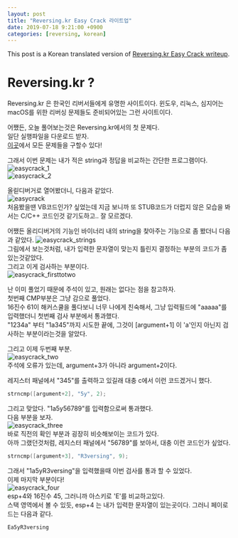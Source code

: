```yaml
---
layout: post
title: "Reversing.kr Easy Crack 라이트업"
date: 2019-07-18 9:21:00 +0900
categories: [reversing, korean]
---
```


This post is a Korean translated version of [Reversing.kr Easy Crack writeup](https://kim-yeon-gyu-exlock.github.io/reversing/2019/07/17/Reversing38.html).

# Reversing.kr ?

Reversing.kr 은 한국인 리버서들에게 유명한 사이트이다.
윈도우, 리눅스, 심지어는 macOS를 위한 리버싱 문제들도 준비되어있는 그런 사이트이다.

어쨌든, 오늘 풀어보는것은 Reversing.kr에서의 첫 문제다.  
일단 실행파일을 다운로드 받자.  
[이곳](http://reversing.kr/)에서 모든 문제들을 구할수 있다!

그래서 이번 문제는 내가 적은 string과 정답을 비교하는 간단한 프로그램이다.
![easycrack_1](https://raw.githubusercontent.com/kim-yeon-gyu-exlock/kim-yeon-gyu-exlock.github.io/master/assets/pictures/easycrack_1.png)  
![easycrack_2](https://raw.githubusercontent.com/kim-yeon-gyu-exlock/kim-yeon-gyu-exlock.github.io/master/assets/pictures/easycrack_2.png)

올릳디버거로 열어봤더니, 다음과 같았다.  
![easycrack](https://raw.githubusercontent.com/kim-yeon-gyu-exlock/kim-yeon-gyu-exlock.github.io/master/assets/pictures/easycrack.png)  
처음봤을땐 VB코드인가? 싶었는데 지금 보니까 또 STUB코드가 더럽지 않은 모습을 봐서는 C/C++ 코드인것 같기도하고.. 잘 모르겠다.

어쨌든 올리디버거의 기능인 바이너리 내의 string을 찾아주는 기능으로 좀 봤더니 다음과 같았다.
![easycrack_strings](https://raw.githubusercontent.com/kim-yeon-gyu-exlock/kim-yeon-gyu-exlock.github.io/master/assets/pictures/easycrack_strings.png)  
그림에서 보는것처럼, 내가 입력한 문자열이 맞는지 틀린지 결정하는 부분의 코드가 좀 있는것같았다.  
그리고 이게 검사하는 부분이다.  
![easycrack_firsttotwo](https://raw.githubusercontent.com/kim-yeon-gyu-exlock/kim-yeon-gyu-exlock.github.io/master/assets/pictures/easycrack_firsttotwo.png)

난 이미 풀었기 때문에 주석이 있고, 원래는 없다는 점을 참고하자.  
첫번째 CMP부분은 그냥 감으로 풀었다.  
16진수 61이 해커스쿨을 풀다보니 너무 나에게 친숙해서, 그냥 입력필드에 "aaaaa"를 입력했더니 첫번째 검사 부분에서 통과했다.  
"1234a" 부터 "1a345"까지 시도한 끝에, 그것이 [argument+1] 이 'a'인지 아닌지 검사하는 부분이라는것을 알았다.

그리고 이제 두번째 부분.  
![easycrack_two](https://raw.githubusercontent.com/kim-yeon-gyu-exlock/kim-yeon-gyu-exlock.github.io/master/assets/pictures/easycrack_two.png)  
주석에 오류가 있는데, argument+3가 아니라 argument+2이다.

레지스터 패널에서 "345"를 출력하고 있길래 대충 c에서 이런 코드겠거니 했다.

```c
strncmp([argument+2], "5y", 2);
```

그리고 맞았다. "1a5y56789"를 입력함으로써 통과했다.  
다음 부분을 보자.  
![easycrack_three](https://raw.githubusercontent.com/kim-yeon-gyu-exlock/kim-yeon-gyu-exlock.github.io/master/assets/pictures/easycrack_three.png)  
바로 직전의 확인 부분과 굉장히 비슷해보이는 코드가 있다.  
아까 그랬던것처럼, 레지스터 패널에서 "56789"를 보아서, 대충 이런 코드인가 싶었다.

```c
strncmp([argument+3], "R3versing", 9);
```

그래서 "1a5yR3versing"을 입력했을때 이번 검사를 통과 할 수 있었다.  
이제 마지막 부분이다!  
![easycrack_four](https://raw.githubusercontent.com/kim-yeon-gyu-exlock/kim-yeon-gyu-exlock.github.io/master/assets/pictures/easycrack_four.png)  
esp+4와 16진수 45, 그러니까 아스키로 'E'를 비교하고있다.  
스택 영역에서 볼 수 있듯, esp+4 는 내가 입력한 문자열이 있는곳이다. 그러니 페이로드는 다음과 같다.

```
Ea5yR3versing
```
